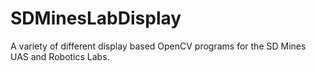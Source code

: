 # SDMinesLabDisplay
A variety of different display based OpenCV programs for the SD Mines UAS and Robotics Labs.
